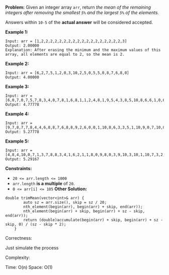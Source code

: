 **Problem:**
Given an integer array `arr`, return *the mean of the remaining integers after removing the smallest `5%` and the largest `5%` of the elements.*

Answers within `10-5` of the **actual answer** will be considered accepted.

 

**Example 1:**

```
Input: arr = [1,2,2,2,2,2,2,2,2,2,2,2,2,2,2,2,2,2,2,3]
Output: 2.00000
Explanation: After erasing the minimum and the maximum values of this array, all elements are equal to 2, so the mean is 2.
```

**Example 2:**

```
Input: arr = [6,2,7,5,1,2,0,3,10,2,5,0,5,5,0,8,7,6,8,0]
Output: 4.00000
```

**Example 3:**

```
Input: arr = [6,0,7,0,7,5,7,8,3,4,0,7,8,1,6,8,1,1,2,4,8,1,9,5,4,3,8,5,10,8,6,6,1,0,6,10,8,2,3,4]
Output: 4.77778
```

**Example 4:**

```
Input: arr = [9,7,8,7,7,8,4,4,6,8,8,7,6,8,8,9,2,6,0,0,1,10,8,6,3,3,5,1,10,9,0,7,10,0,10,4,1,10,6,9,3,6,0,0,2,7,0,6,7,2,9,7,7,3,0,1,6,1,10,3]
Output: 5.27778
```

**Example 5:**

```
Input: arr = [4,8,4,10,0,7,1,3,7,8,8,3,4,1,6,2,1,1,8,0,9,8,0,3,9,10,3,10,1,10,7,3,2,1,4,9,10,7,6,4,0,8,5,1,2,1,6,2,5,0,7,10,9,10,3,7,10,5,8,5,7,6,7,6,10,9,5,10,5,5,7,2,10,7,7,8,2,0,1,1]
Output: 5.29167
```

 

**Constraints:**

- `20 <= arr.length <= 1000`
- `arr.length` **is a multiple** of `20`.
- `0 <= arr[i] <= 105`
**Other Solution:**
```
double trimMean(vector<int>& arr) {
        auto sz = arr.size(), skip = sz / 20;
        nth_element(begin(arr), begin(arr) + skip, end(arr));
        nth_element(begin(arr) + skip, begin(arr) + sz - skip, end(arr));
        return (double)accumulate(begin(arr) + skip, begin(arr) + sz - skip, 0) / (sz - skip * 2);
    }
```
Correctness:

Just simulate the process

Complexity:

Time: O(n)
Space: O(1)